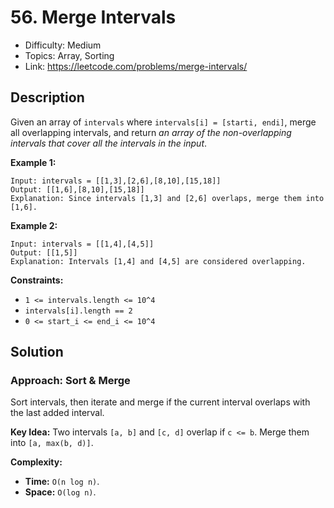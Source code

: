 # 56. Merge Intervals

- Difficulty: Medium
- Topics: Array, Sorting
- Link: https://leetcode.com/problems/merge-intervals/

## Description

Given an array of `intervals` where `intervals[i] = [starti, endi]`, merge all overlapping intervals, and return _an array of the non-overlapping intervals that cover all the intervals in the input_.

**Example 1:**

```
Input: intervals = [[1,3],[2,6],[8,10],[15,18]]
Output: [[1,6],[8,10],[15,18]]
Explanation: Since intervals [1,3] and [2,6] overlaps, merge them into [1,6].
```

**Example 2:**

```
Input: intervals = [[1,4],[4,5]]
Output: [[1,5]]
Explanation: Intervals [1,4] and [4,5] are considered overlapping.
```

**Constraints:**

- `1 <= intervals.length <= 10^4`
- `intervals[i].length == 2`
- `0 <= start_i <= end_i <= 10^4`

## Solution

### Approach: Sort & Merge

Sort intervals, then iterate and merge if the current interval overlaps with the last added interval.

**Key Idea:** Two intervals `[a, b]` and `[c, d]` overlap if `c <= b`. Merge them into `[a, max(b, d)]`.

**Complexity:**

- **Time:** `O(n log n)`.
- **Space:** `O(log n)`.

